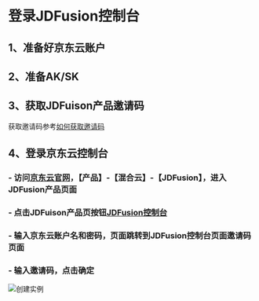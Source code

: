 
# 登录JDFusion控制台
## 1、准备好京东云账户
## 2、准备AK/SK
## 3、获取JDFuison产品邀请码
   获取邀请码参考[如何获取邀请码](jdfusion-cloud-InvitationCode.md)
## 4、登录京东云控制台
### - 访问[京东云官网](https://www.jdcloud.com)，【产品】-【混合云】-【JDFusion】，进入JDFusion产品页面
### - 点击JDFuison产品页按钮[JDFusion控制台](https://jdfusion.jdcloud.com)
### - 输入京东云账户名和密码，页面跳转到JDFusion控制台页面邀请码页面
### - 输入邀请码，点击确定
![创建实例](https://github.com/jdcloudcom/cn/blob/edit/image/JDFusion/shuruyaoqingma.png)

